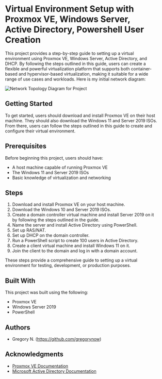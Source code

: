 # Virtual Environment Setup with Proxmox VE, Windows Server, Active Directory, Powershell User Creation



This project provides a step-by-step guide to setting up a virtual environment using Proxmox VE, Windows Server, Active Directory, and DHCP. By following the steps outlined in this guide, users can create a flexible and powerful virtualization platform that supports both container-based and hypervisor-based virtualization, making it suitable for a wide range of use cases and workloads. Here is my initial network diagram:

![Network Topology Diagram for Project](https://imgur.com/QQtYRv5)

## Getting Started

To get started, users should download and install Proxmox VE on their host machine. They should also download the Windows 11 and Server 2019 ISOs. From there, users can follow the steps outlined in this guide to create and configure their virtual environment.

## Prerequisites

Before beginning this project, users should have:

- A host machine capable of running Proxmox VE
- The Windows 11 and Server 2019 ISOs
- Basic knowledge of virtualization and networking

## Steps

1. Download and install Proxmox VE on your host machine.
2. Download the Windows 10 and Server 2019 ISOs.
3. Create a domain controller virtual machine and install Server 2019
on it by following the steps outlined in the guide.
4. Name the server and install Active Directory using PowerShell.
5. Set up RAS/NAT.
6. Set up DHCP on the domain controller.
7. Run a PowerShell script to create 100 users in Active Directory.
8. Create a client virtual machine and install Windows 11 on it.
9. Join the client to the domain and log in with a domain account.

These steps provide a comprehensive guide to setting up a virtual environment for testing, development, or production purposes.

## Built With

This project was built using the following:

- Proxmox VE
- Windows Server 2019
- PowerShell

## Authors

- Gregory N. (https://github.com/gregorynow)

## Acknowledgments

- [Proxmox VE Documentation](https://pve.proxmox.com/pve-docs/)
- [Microsoft Active Directory Documentation](https://docs.microsoft.com/en-us/windows-server/identity/ad-ds/get-started/virtual-dc/active-directory-domain-services-overview)
